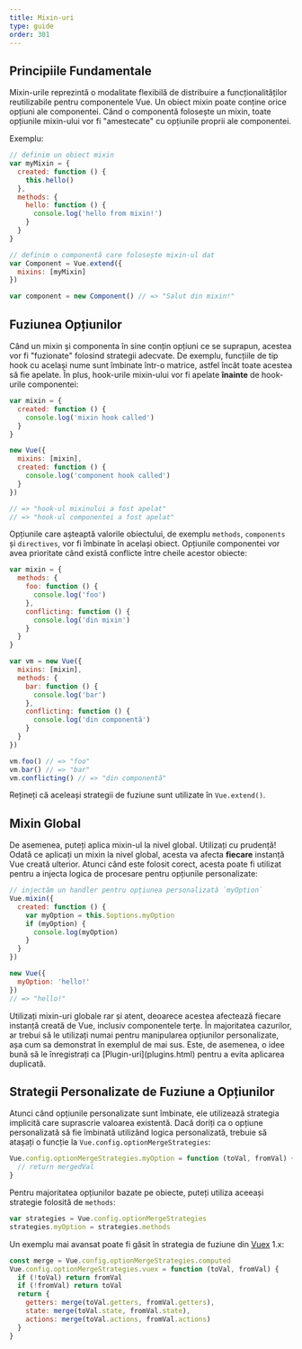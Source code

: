 ```yaml
---
title: Mixin-uri
type: guide
order: 301
---
```


## Principiile Fundamentale 

Mixin-urile reprezintă o modalitate flexibilă de distribuire a funcționalităților reutilizabile pentru componentele Vue. Un obiect mixin poate conține orice opțiuni ale componentei. Când o componentă folosește un mixin, toate opțiunile mixin-ului vor fi "amestecate" cu opțiunile proprii ale componentei.

Exemplu:

``` js
// definim un obiect mixin
var myMixin = {
  created: function () {
    this.hello()
  },
  methods: {
    hello: function () {
      console.log('hello from mixin!')
    }
  }
}

// definim o componentă care folosește mixin-ul dat
var Component = Vue.extend({
  mixins: [myMixin]
})

var component = new Component() // => "Salut din mixin!"
```

## Fuziunea Opțiunilor

Când un mixin și componenta în sine conțin opțiuni ce se suprapun, acestea vor fi "fuzionate" folosind strategii adecvate. De exemplu, funcțiile de tip hook cu același nume sunt îmbinate într-o matrice, astfel încât toate acestea să fie apelate. În plus, hook-urile mixin-ului vor fi apelate **înainte** de hook-urile componentei:

``` js
var mixin = {
  created: function () {
    console.log('mixin hook called')
  }
}

new Vue({
  mixins: [mixin],
  created: function () {
    console.log('component hook called')
  }
})

// => "hook-ul mixinului a fost apelat"
// => "hook-ul componentei a fost apelat"
```

Opțiunile care așteaptă valorile obiectului, de exemplu `methods`, `components` și `directives`, vor fi îmbinate în același obiect. Opțiunile componentei vor avea prioritate când există conflicte între cheile acestor obiecte:

``` js
var mixin = {
  methods: {
    foo: function () {
      console.log('foo')
    },
    conflicting: function () {
      console.log('din mixin')
    }
  }
}

var vm = new Vue({
  mixins: [mixin],
  methods: {
    bar: function () {
      console.log('bar')
    },
    conflicting: function () {
      console.log('din componentă')
    }
  }
})

vm.foo() // => "foo"
vm.bar() // => "bar"
vm.conflicting() // => "din componentă"
```

Rețineți că aceleași strategii de fuziune sunt utilizate în `Vue.extend()`.

## Mixin Global

De asemenea, puteți aplica mixin-ul la nivel global. Utilizați cu prudență! Odată ce aplicați un mixin la nivel global, acesta va afecta **fiecare** instanță Vue creată ulterior. Atunci când este folosit corect, acesta poate fi utilizat pentru a injecta logica de procesare pentru opțiunile personalizate:

``` js
// injectăm un handler pentru opțiunea personalizată `myOption`
Vue.mixin({
  created: function () {
    var myOption = this.$options.myOption
    if (myOption) {
      console.log(myOption)
    }
  }
})

new Vue({
  myOption: 'hello!'
})
// => "hello!"
```

<p class="tip">Utilizați mixin-uri globale rar și atent, deoarece acestea afectează fiecare instanță creată de Vue, inclusiv componentele terțe. În majoritatea cazurilor, ar trebui să le utilizați numai pentru manipularea opțiunilor personalizate, așa cum sa demonstrat în exemplul de mai sus. Este, de asemenea, o idee bună să le înregistrați ca [Plugin-uri](plugins.html) pentru a evita aplicarea duplicată.</p>

## Strategii Personalizate de Fuziune a Opțiunilor

Atunci când opțiunile personalizate sunt îmbinate, ele utilizează strategia implicită care suprascrie valoarea existentă. Dacă doriți ca o opțiune personalizată să fie îmbinată utilizând logica personalizată, trebuie să atașați o funcție la `Vue.config.optionMergeStrategies`:

``` js
Vue.config.optionMergeStrategies.myOption = function (toVal, fromVal) {
  // return mergedVal
}
```

Pentru majoritatea opțiunilor bazate pe obiecte, puteți utiliza aceeași strategie folosită de `methods`:

``` js
var strategies = Vue.config.optionMergeStrategies
strategies.myOption = strategies.methods
```

Un exemplu mai avansat poate fi găsit în strategia de fuziune din [Vuex](https://github.com/vuejs/vuex) 1.x:

``` js
const merge = Vue.config.optionMergeStrategies.computed
Vue.config.optionMergeStrategies.vuex = function (toVal, fromVal) {
  if (!toVal) return fromVal
  if (!fromVal) return toVal
  return {
    getters: merge(toVal.getters, fromVal.getters),
    state: merge(toVal.state, fromVal.state),
    actions: merge(toVal.actions, fromVal.actions)
  }
}
```
